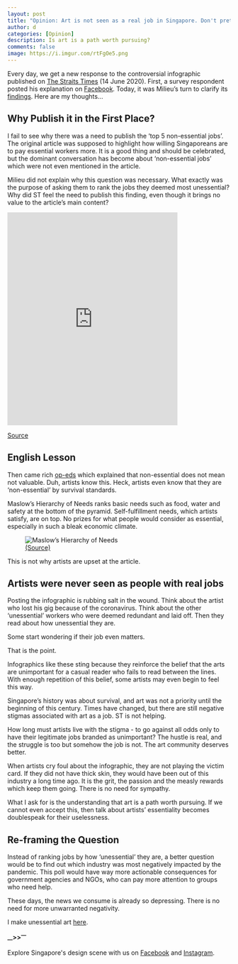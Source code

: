 ```yaml
---
layout: post
title: "Opinion: Art is not seen as a real job in Singapore. Don't pretend like it is."
author: d
categories: [Opinion]
description: Is art is a path worth pursuing?
comments: false
image: https://i.imgur.com/rtFgOe5.png
---
```


Every day, we get a new response to the controversial infographic published on <a href="https://www.straitstimes.com/singapore/manpower/8-in-10-singaporeans-willing-to-pay-more-for-essential-services">The Straits Times</a> (14 June 2020). First, a survey respondent posted his explanation on <a href="https://www.facebook.com/photo.php?fbid=10163631739820253">Facebook</a>. Today, it was Milieu’s turn to clarify its <a href="https://mili.eu/insights/sunday-times-essential-workers-poll-response">findings</a>. Here are my thoughts...

<h2>Why Publish it in the First Place?</h2>

I fail to see why there was a need to publish the ‘top 5 non-essential jobs’. The original article was supposed to highlight how willing Singaporeans are to pay essential workers more. It is a good thing and should be celebrated, but the dominant conversation has become about ‘non-essential jobs’ which were not even mentioned in the article. 

Milieu did not explain why this question was necessary. What exactly was the purpose of asking them to rank the jobs they deemed most unessential? Why did ST feel the need to publish this finding, even though it brings no value to the article’s main content?

<iframe src="https://giphy.com/embed/fGOjgWRzQkC2sHHnq7" width="384" height="480" frameBorder="0" class="giphy-embed" allowFullScreen></iframe><p><a href="https://giphy.com/gifs/cardi-b-asia-what-was-the-reason-fGOjgWRzQkC2sHHnq7">Source</a></p>

<h2>English Lesson</h2>

Then came rich <a href="https://www.straitstimes.com/lifestyle/entertainment/essentially-no-one-is-saying-that-painters-actors-singers-and-writers">op-eds</a> which explained that non-essential does not mean not valuable. Duh, artists know this. Heck, artists even know that they are ‘non-essential’ by survival standards. 

Maslow’s Hierarchy of Needs ranks basic needs such as food, water and safety at the bottom of the pyramid. Self-fulfillment needs, which artists satisfy, are on top. No prizes for what people would consider as essential, especially in such a bleak economic climate.  

<figure>
<img src="https://i.imgur.com/BTyXenn.png" alt="Maslow’s Hierarchy of Needs" />
<figcaption><a href="https://www.simplypsychology.org/maslow.html">(Source)</a></figcaption>
</figure>

This is not why artists are upset at the article. 

<h2>Artists were never seen as people with real jobs</h2>

Posting the infographic is rubbing salt in the wound. Think about the artist who lost his gig because of the coronavirus. Think about the other ‘unessential’ workers who were deemed redundant and laid off. Then they read about how unessential they are.

Some start wondering if their job even matters. 

That is the point. 

Infographics like these sting because they reinforce the belief that the arts are unimportant for a casual reader who fails to read between the lines. With enough repetition of this belief, some artists may even begin to feel this way.

Singapore’s history was about survival, and art was not a priority until the beginning of this century. Times have changed, but there are still negative stigmas associated with art as a job. ST is not helping. 

How long must artists live with the stigma - to go against all odds only to have their legitimate jobs branded as unimportant? The hustle is real, and the struggle is too but somehow the job is not. The art community deserves better.

When artists cry foul about the infographic, they are not playing the victim card. If they did not have thick skin, they would have been out of this industry a long time ago. It is the grit, the passion and the measly rewards which keep them going. There is no need for sympathy.

What I ask for is the understanding that art is a path worth pursuing. If we cannot even accept this, then talk about artists’ essentiality becomes doublespeak for their uselessness.

<h2>Re-framing the Question</h2>

Instead of ranking jobs by how ‘unessential’ they are, a better question would be to find out which industry was most negatively impacted by the pandemic. This poll would have way more actionable consequences for government agencies and NGOs, who can pay more attention to groups who need help. 

These days, the news we consume is already so depressing. There is no need for more unwarranted negativity.

I make unessential art <a href="https://www.instagram.com/FLYRLCE/">here</a>.

<strong><sub>—</sub>><sub></sub>><sup>—</sup></strong>

Explore Singapore's design scene with us on <a href="https://www.facebook.com/designinsingapore/">Facebook</a> and <a href="https://www.instagram.com/designinsingapore/">Instagram</a>.
